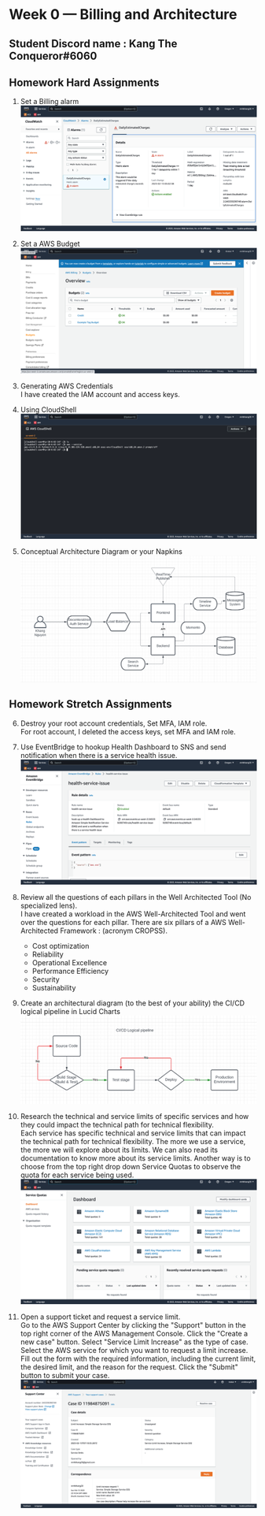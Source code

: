 # Week 0 — Billing and Architecture
## Student Discord name : Kang The Conqueror#6060
## Homework Hard Assignments
1. Set a Billing alarm  
![Billing alarm](/_docs/assets/week0/1.png)

2. Set a AWS Budget 
![AWS Budget](/_docs/assets/week0/2.png)

3. Generating AWS Credentials  
    I have created the IAM account and access keys. 

4. Using CloudShell 
![Cloudshell](/_docs/assets/week0/4.png)

5. Conceptual Architecture Diagram or your Napkins 
![Lucid chard conceptual](/_docs/assets/week0/5.png)


## Homework Stretch Assignments 
6. Destroy your root account credentials, Set MFA, IAM role.    
For root account, I deleted the access keys, set MFA and IAM role. 

7. Use EventBridge to hookup Health Dashboard to SNS and send notification when there is a service health issue.
![Event bridge](/_docs/assets/week0/7.png)

8. Review all the questions of each pillars in the Well Architected Tool (No specialized lens).  
I have created a workload in the AWS Well-Architected Tool and went over the questions for each pillar.
There are six pillars of a AWS Well-Architected Framework : (acronym CROPSS). 
   * Cost optimization
   * Reliability
   * Operational Excellence
   * Performance Efficiency
   * Security
   * Sustainability

9. Create an architectural diagram (to the best of your ability) the CI/CD logical pipeline in Lucid Charts
![logical pipeline](/_docs/assets/week0/9.png)

10. Research the technical and service limits of specific services and how they could impact the technical path for technical flexibility.   
Each service has specific technical and service limits that can impact the technical path for technical flexibility. 
The more we use a service, the more we will explore about its limits. We can also read its documentation to know more about its service limits.
Another way is to choose from the top right drop down Service Quotas to observe the quota for each service being used.
![Service quota](/_docs/assets/week0/10.png)

11. Open a support ticket and request a service limit.  
Go to the AWS Support Center by clicking the "Support" button in the top right corner of the AWS Management Console.
Click the "Create a new case" button.
Select "Service Limit Increase" as the type of case.
Select the AWS service for which you want to request a limit increase.
Fill out the form with the required information, including the current limit, the desired limit, and the reason for the request.
Click the "Submit" button to submit your case.
![support ticket](/_docs/assets/week0/11.png)
